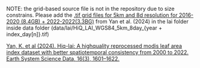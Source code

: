NOTE: the grid-based source file is not in the repository due to size constrains. Please add the [.tif grid files for 5km and 8d resolution for 2016-2020 (8.4GB) + 2022-2022(3.3BG)](https://zenodo.org/records/8296768) from  Yan et al. (2024) in the lai folder inside data folder (data/lai/HiQ_LAI_WGS84_5km_8day_{year + index_day[n]}.tif)

[Yan, K. et al (2024). Hiq-lai: A highquality reprocessed modis leaf area index dataset with better spatiotemporal consistency from 2000 to 2022. Earth System Science Data, 16(3), 1601–1622.](https://doi.org/10.5194/essd16-1601-2024 )
